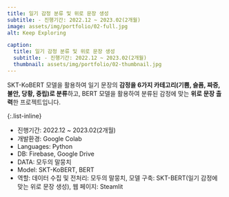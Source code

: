 ```yaml
---
title: 일기 감정 분류 및 위로 문장 생성
subtitle: - 진행기간: 2022.12 ~ 2023.02(2개월)
image: assets/img/portfolio/02-full.jpg
alt: Keep Exploring

caption:
  title: 일기 감정 분류 및 위로 문장 생성
  subtitle: - 진행기간: 2022.12 ~ 2023.02(2개월)
  thumbnail: assets/img/portfolio/02-thumbnail.jpg
---
```

SKT-KoBERT 모델을 활용하여 일기 문장의 **감정을 6가지 카테고리(기쁨, 슬픔, 짜증, 불안, 당황, 중립)로 분류**하고, BERT 모델을 활용하여 분류된 감정에 맞는 **위로 문장 출력**한 프로젝트입니다.

{:.list-inline}
- 진행기간: 2022.12 ~ 2023.02(2개월)
- 개발환경: Google Colab
- Languages: Python
- DB: Firebase, Google Drive
- DATA: 모두의 말뭉치
- Model: SKT-KoBERT, BERT
- 역할: 데이터 수집 및 전처리: 모두의 말뭉치, 모델 구축: SKT-BERT(일기 감정에 맞는 위로 문장 생성), 웹 페이지: Steamlit
